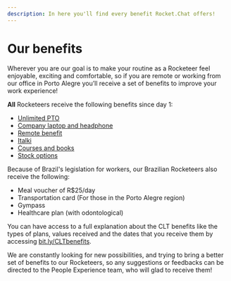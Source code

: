 ```yaml
---
description: In here you'll find every benefit Rocket.Chat offers!
---
```


# Our benefits

Wherever you are our goal is to make your routine as a Rocketeer feel enjoyable, exciting and comfortable, so if you are remote or working from our office in Porto Alegre you’ll receive a set of benefits to improve your work experience! 

**All** Rocketeers receive the following benefits since day 1:

* [Unlimited PTO](https://handbook.rocket.chat/operations/people/the-daily-life/paid-time-off-policy) 
* [Company laptop and headphone](https://handbook.rocket.chat/operations/people/entering-rocket.chat/onboarding/laptop-ordering)
* [Remote benefit](https://handbook.rocket.chat/operations/people/entering-rocket.chat/benefits/remote-benefit) 
* [Italki](https://handbook.rocket.chat/operations/people/developing-yourself/taking-courses) 
* [Courses and books](https://handbook.rocket.chat/operations/people/developing-yourself/taking-courses)
* [Stock options](https://handbook.rocket.chat/operations/people/entering-rocket.chat/benefits/stock-options)

Because of Brazil's legislation for workers, our Brazilian Rocketeers also receive the following:

* Meal voucher of R$25/day
* Transportation card \(For those in the Porto Alegre region\)
* Gympass
* Healthcare plan \(with odontological\)

You can have access to a full explanation about the CLT benefits like the types of plans, values received and the dates that you receive them by accessing [bit.ly/CLTbenefits](https://bit.ly/CLTbenefits%20).

We are constantly looking for new possibilities, and trying to bring a better set of benefits to our Rocketeers, so any suggestions or feedbacks can be directed to the People Experience team, who will glad to receive them!

